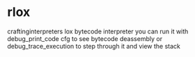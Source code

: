 # rlox
craftinginterpreters lox bytecode interpreter
you can run it with debug_print_code cfg to see bytecode deassembly
or debug_trace_execution to step through it and view the stack
